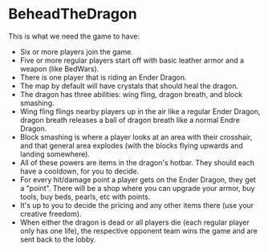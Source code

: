 # BeheadTheDragon

This is what we need the game to have:

- Six or more players join the game.
- Five or more regular players start off with basic leather armor and a weapon (like BedWars).
- There is one player that is riding an Ender Dragon.
- The map by default will have crystals that should heal the dragon.
- The dragon has three abilities: wing fling, dragon breath, and block smashing.
- Wing fling flings nearby players up in the air like a regular Ender Dragon, dragon breath releases a ball of dragon breath like a normal Endre Dragon.
- Block smashing is where a player looks at an area with their crosshair, and that general area explodes (with the blocks flying upwards and landing somewhere).
- All of these powers are items in the dragon's hotbar. They should each have a cooldown, for you to decide.
- For every hit/damage point a player gets on the Ender Dragon, they get a "point". There will be a shop where you can upgrade your armor, buy tools, buy beds, pearls, etc with points.
- It's up to you to decide the pricing and any other items there (use your creative freedom).
- When either the dragon is dead or all players die (each regular player only has one life), the respective opponent team wins the game and are sent back to the lobby.
